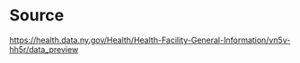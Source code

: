 # Source

https://health.data.ny.gov/Health/Health-Facility-General-Information/vn5v-hh5r/data_preview

